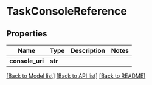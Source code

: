 # TaskConsoleReference

## Properties
Name | Type | Description | Notes
------------ | ------------- | ------------- | -------------
**console_uri** | **str** |  | 

[[Back to Model list]](../README.md#documentation-for-models) [[Back to API list]](../README.md#documentation-for-api-endpoints) [[Back to README]](../README.md)


